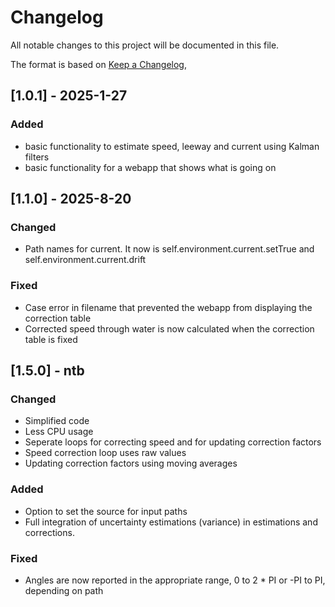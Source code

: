 # Changelog

All notable changes to this project will be documented in this file.

The format is based on [Keep a Changelog](https://keepachangelog.com/en/1.1.0/),

## [1.0.1] - 2025-1-27
### Added
- basic functionality to estimate speed, leeway and current using Kalman filters
- basic functionality for a webapp that shows what is going on

## [1.1.0] - 2025-8-20
### Changed
- Path names for current. It now is self.environment.current.setTrue and self.environment.current.drift
### Fixed
- Case error in filename that prevented the webapp from displaying the correction table
- Corrected speed through water is now calculated when the correction table is fixed

## [1.5.0] - ntb
### Changed
- Simplified code
- Less CPU usage
- Seperate loops for correcting speed and for updating correction factors
- Speed correction loop uses raw values
- Updating correction factors using moving averages
### Added
- Option to set the source for input paths
- Full integration of uncertainty estimations (variance) in estimations and corrections.
### Fixed
- Angles are now reported in the appropriate range, 0 to 2 * PI or -PI to PI, depending on path

